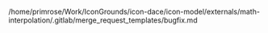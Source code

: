 /home/primrose/Work/IconGrounds/icon-dace/icon-model/externals/math-interpolation/.gitlab/merge_request_templates/bugfix.md